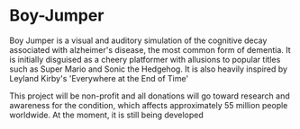 # Boy-Jumper
Boy Jumper is a visual and auditory simulation of the cognitive decay associated with alzheimer's disease, the most common form of dementia. It is initially disguised as a cheery platformer with allusions to popular titles such as Super Mario and Sonic the Hedgehog. It is also heavily inspired by Leyland Kirby's 'Everywhere at the End of Time' 



This project will be non-profit and all donations will go toward research and awareness for the condition, which affects approximately 55 million people worldwide.
At the moment, it is still being developed 
